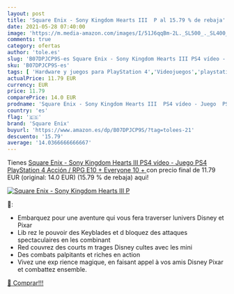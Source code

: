 ```yaml
---
layout: post
title: 'Square Enix - Sony Kingdom Hearts III  P al 15.79 % de rebaja'
date: 2021-05-28 07:40:00
image: 'https://m.media-amazon.com/images/I/51J6qqBm-2L._SL500_._SL400_.jpg'
comments: true
category: ofertas
author: 'tole.es'
slug: 'B07DPJCP9S-es Square Enix - Sony Kingdom Hearts III PS4 vídeo - Juego...'
sku: 'B07DPJCP9S-es'
tags: [ 'Hardware y juegos para PlayStation 4','Videojuegos','playstation','ps4','square enix', ]
actualPrice: 11.79 EUR
currency: EUR
price: 11.79
comparePrice: 14.0 EUR
prodname: 'Square Enix - Sony Kingdom Hearts III  PS4 vídeo - Juego  PS4  PlayStation 4  Acción / RPG  E10 +  Everyone 10 +  '
country: 'es'
flag: '🇪🇸'
brand: 'Square Enix'
buyurl: 'https://www.amazon.es/dp/B07DPJCP9S/?tag=tolees-21'
descuento: '15.79'
average: '14.0366666666667'
---
```


Tienes [Square Enix - Sony Kingdom Hearts III  PS4 vídeo - Juego  PS4  PlayStation 4  Acción / RPG  E10 +  Everyone 10 +  ](https://www.amazon.es/dp/B07DPJCP9S/?tag=tolees-21) con precio final de  11.79 EUR (original: 14.0 EUR) (15.79 %  de rebaja) aqui!

[![Square Enix - Sony Kingdom Hearts III  P](https://m.media-amazon.com/images/I/51J6qqBm-2L._SL500_._SL400_.jpg)](https://www.amazon.es/dp/B07DPJCP9S/?tag=tolees-21)

🔎:

- Embarquez pour une aventure qui vous fera traverser lunivers Disney et Pixar
- Lib rez le pouvoir des Keyblades et d bloquez des attaques spectaculaires en les combinant
- Red couvrez des courts m trages Disney cultes avec les mini
- Des combats palpitants et riches en action
- Vivez une exp rience magique, en faisant appel à vos amis Disney Pixar et combattez ensemble.

[🛒 Comprar!!!](https://www.amazon.es/dp/B07DPJCP9S/?tag=tolees-21)
